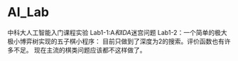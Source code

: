 # AI_Lab
中科大人工智能入门课程实验
Lab1-1:A*和IDA*迷宫问题
Lab1-2：一个简单的极大极小博弈树实现的五子棋小程序：
      目前只做到了深度为2的搜索。评价函数也有许多不足。
       现在主流的棋类问题应该都不这样做了。
